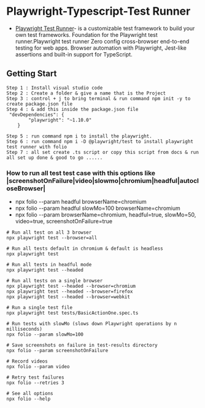 # Playwright-Typescript-Test Runner
* [Playwright Test Runner](https://playwright.dev/docs/test-intro/)- is a customizable test framework to build your own test frameworks. Foundation for the Playwright test runner.Playwright test runner Zero config cross-browser end-to-end testing for web apps. Browser automation with Playwright, Jest-like assertions and built-in support for TypeScript.

## Getting Start
```
Step 1 : Install visual studio code
Step 2 : Create a folder & give a name that is the Project
Step 3 : control + j to bring terminal & run command npm init -y to create package.json file
Step 4 : & add this inside the package.json file
 "devDependencies": {
        "playwright": "~1.10.0"
    }

Step 5 : run command npm i to install the playwright.
Step 6 : run command npm i -D @playwright/test to install playwright test runner with folio
Step 7 : all set create .ts script or copy this script from docs & run 
all set up done & good to go ......
```

### How to run all test test case with this options like |screenshotOnFailure|video|slowmo|chromium|headful|autocloseBrowser|
* npx folio --param headful browserName=chromium
* npx folio --param headful slowMo=100 browserName=chromium
* npx folio --param browserName=chromium, headful=true, slowMo=50, video=true, screenshotOnFailure=true

```
# Run all test on all 3 browser
npx playwright test --browser=all

# Run all tests default in chromium & default is headless
npx playwright test

# Run all tests in headful mode
npx playwright test --headed

# Run all tests on a single browser
npx playwright test --headed --browser=chromium
npx playwright test --headed --browser=firefox
npx playwright test --headed --browser=webkit 

# Run a single test file
npx playwright test tests/BasicActionOne.spec.ts

# Run tests with slowMo (slows down Playwright operations by n milliseconds)
npx folio --param slowMo=100

# Save screenshots on failure in test-results directory
npx folio --param screenshotOnFailure

# Record videos
npx folio --param video

# Retry test failures
npx folio --retries 3

# See all options
npx folio --help
```